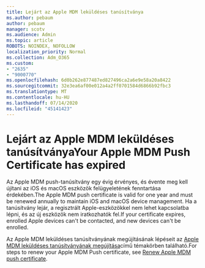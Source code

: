 ```yaml
---
title: Lejárt az Apple MDM leküldéses tanúsítványa
ms.author: pebaum
author: pebaum
manager: scotv
ms.audience: Admin
ms.topic: article
ROBOTS: NOINDEX, NOFOLLOW
localization_priority: Normal
ms.collection: Adm_O365
ms.custom:
- "2635"
- "9000770"
ms.openlocfilehash: 6d0b262e877487ed827496ca2a6e9e58a20a8422
ms.sourcegitcommit: 32e3ea6af00e012a4a2ff0701584d6866b92fbc3
ms.translationtype: MT
ms.contentlocale: hu-HU
ms.lasthandoff: 07/14/2020
ms.locfileid: "45141423"
---
```

# <a name="your-apple-mdm-push-certificate-has-expired"></a><span data-ttu-id="7ff5d-102">Lejárt az Apple MDM leküldéses tanúsítványa</span><span class="sxs-lookup"><span data-stu-id="7ff5d-102">Your Apple MDM Push Certificate has expired</span></span>

<span data-ttu-id="7ff5d-103">Az Apple MDM push-tanúsítvány egy évig érvényes, és évente meg kell újítani az iOS és macOS eszközök felügyeletének fenntartása érdekében.</span><span class="sxs-lookup"><span data-stu-id="7ff5d-103">The Apple MDM push certificate is valid for one year and must be renewed annually to maintain iOS and macOS device management.</span></span> <span data-ttu-id="7ff5d-104">Ha a tanúsítvány lejár, a regisztrált Apple-eszközökkel nem lehet kapcsolatba lépni, és az új eszközök nem iratkozhatók fel.</span><span class="sxs-lookup"><span data-stu-id="7ff5d-104">If your certificate expires, enrolled Apple devices can't be contacted, and new devices can't be enrolled.</span></span>

<span data-ttu-id="7ff5d-105">Az Apple MDM leküldéses tanúsítványának megújításának lépéseit az [Apple MDM leküldéses tanúsítványának megújítása](https://docs.microsoft.com/intune/apple-mdm-push-certificate-get#renew-apple-mdm-push-certificate)című témakörben található.</span><span class="sxs-lookup"><span data-stu-id="7ff5d-105">For steps to renew your Apple MDM Push certificate, see [Renew Apple MDM push certificate](https://docs.microsoft.com/intune/apple-mdm-push-certificate-get#renew-apple-mdm-push-certificate).</span></span>